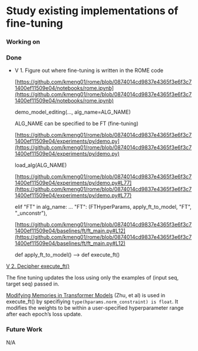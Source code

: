 # Study existing implementations of  fine-tuning

### Working on

### Done

- V 1. Figure out where fine-tuning is written in the ROME code
    
    [https://github.com/kmeng01/rome/blob/0874014cd9837e4365f3e6f3c71400ef11509e04/notebooks/rome.ipynb](https://github.com/kmeng01/rome/blob/0874014cd9837e4365f3e6f3c71400ef11509e04/notebooks/rome.ipynb)
    
    demo_model_editing(..., alg_name=ALG_NAME)
    
    ALG_NAME can be specified to be FT (fine-tuning)
    
    [https://github.com/kmeng01/rome/blob/0874014cd9837e4365f3e6f3c71400ef11509e04/experiments/py/demo.py](https://github.com/kmeng01/rome/blob/0874014cd9837e4365f3e6f3c71400ef11509e04/experiments/py/demo.py)
    
    load_alg(ALG_NAME)
    
    [https://github.com/kmeng01/rome/blob/0874014cd9837e4365f3e6f3c71400ef11509e04/experiments/py/demo.py#L77](https://github.com/kmeng01/rome/blob/0874014cd9837e4365f3e6f3c71400ef11509e04/experiments/py/demo.py#L77)
    
    elif "FT" in alg_name: … "FT": (FTHyperParams, apply_ft_to_model, "FT", "_unconstr"),
    
    [https://github.com/kmeng01/rome/blob/0874014cd9837e4365f3e6f3c71400ef11509e04/baselines/ft/ft_main.py#L12](https://github.com/kmeng01/rome/blob/0874014cd9837e4365f3e6f3c71400ef11509e04/baselines/ft/ft_main.py#L12)
    
    def apply_ft_to_model() —> def execute_ft()
    

[V 2. Decipher execute_ft()](Study%20existing%20implementations%20of%20fine-tuning%20a696395c83c24b7daa804db20dd9f50b/V%202%20Decipher%20execute_ft()%20fd737db6450149bb8b2ae2238e57adf9.md)

The fine tuning updates the loss using only the examples of (input seq, target seq) passed in.

[Modifying Memories in Transformer Models](https://www.notion.so/Modifying-Memories-in-Transformer-Models-aca25361c9e14f2788b6649f1ada82c8) (Zhu, et al) is used in execute_ft() by specifiying `type(hparams.norm_constraint) is float`. It modifies the weights to be within a user-specified hyperparameter range after each epoch’s loss update.

### Future Work

N/A